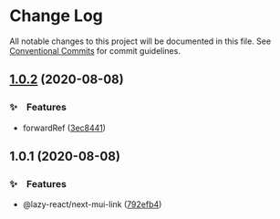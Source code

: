 # Change Log

All notable changes to this project will be documented in this file.
See [Conventional Commits](https://conventionalcommits.org) for commit guidelines.

## [1.0.2](https://github.com/bluelovers/ws-react/compare/@lazy-react/next-mui-link@1.0.1...@lazy-react/next-mui-link@1.0.2) (2020-08-08)


### ✨　Features

* forwardRef ([3ec8441](https://github.com/bluelovers/ws-react/commit/3ec8441d8594d7fae1a29922080dccf443e3be80))





## 1.0.1 (2020-08-08)


### ✨　Features

* @lazy-react/next-mui-link ([792efb4](https://github.com/bluelovers/ws-react/commit/792efb4c39906e7ea1b7a9ee731f71cf5d448c1a))
